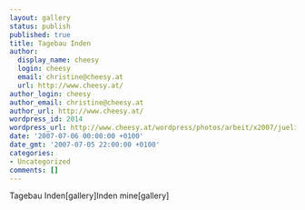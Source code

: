 ```yaml
---
layout: gallery
status: publish
published: true
title: Tagebau Inden
author:
  display_name: cheesy
  login: cheesy
  email: christine@cheesy.at
  url: http://www.cheesy.at/
author_login: cheesy
author_email: christine@cheesy.at
author_url: http://www.cheesy.at/
wordpress_id: 2014
wordpress_url: http://www.cheesy.at/wordpress/photos/arbeit/x2007/juelich/2007-07-06/
date: '2007-07-06 00:00:00 +0100'
date_gmt: '2007-07-05 22:00:00 +0100'
categories:
- Uncategorized
comments: []
---
```

<!--:de-->Tagebau Inden[gallery]<!--:--><!--:en-->Inden mine[gallery]<!--:-->

